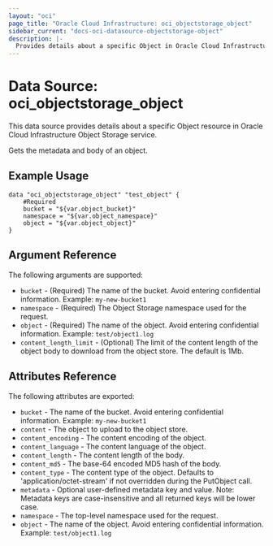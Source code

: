 ```yaml
---
layout: "oci"
page_title: "Oracle Cloud Infrastructure: oci_objectstorage_object"
sidebar_current: "docs-oci-datasource-objectstorage-object"
description: |-
  Provides details about a specific Object in Oracle Cloud Infrastructure Object Storage service
---
```


# Data Source: oci_objectstorage_object
This data source provides details about a specific Object resource in Oracle Cloud Infrastructure Object Storage service.

Gets the metadata and body of an object.


## Example Usage

```hcl
data "oci_objectstorage_object" "test_object" {
	#Required
	bucket = "${var.object_bucket}"
	namespace = "${var.object_namespace}"
	object = "${var.object_object}"
}
```

## Argument Reference

The following arguments are supported:

* `bucket` - (Required) The name of the bucket. Avoid entering confidential information. Example: `my-new-bucket1` 
* `namespace` - (Required) The Object Storage namespace used for the request.
* `object` - (Required) The name of the object. Avoid entering confidential information. Example: `test/object1.log` 
* `content_length_limit` - (Optional) The limit of the content length of the object body to download from the object store. The default is 1Mb.


## Attributes Reference

The following attributes are exported:

* `bucket` - The name of the bucket. Avoid entering confidential information. Example: `my-new-bucket1` 
* `content` - The object to upload to the object store.
* `content_encoding` - The content encoding of the object.
* `content_language` - The content language of the object.
* `content_length` - The content length of the body.
* `content_md5` - The base-64 encoded MD5 hash of the body.
* `content_type` - The content type of the object.  Defaults to 'application/octet-stream' if not overridden during the PutObject call.
* `metadata` - Optional user-defined metadata key and value. Note: Metadata keys are case-insensitive and all returned keys will be lower case.
* `namespace` - The top-level namespace used for the request.
* `object` - The name of the object. Avoid entering confidential information. Example: `test/object1.log` 


